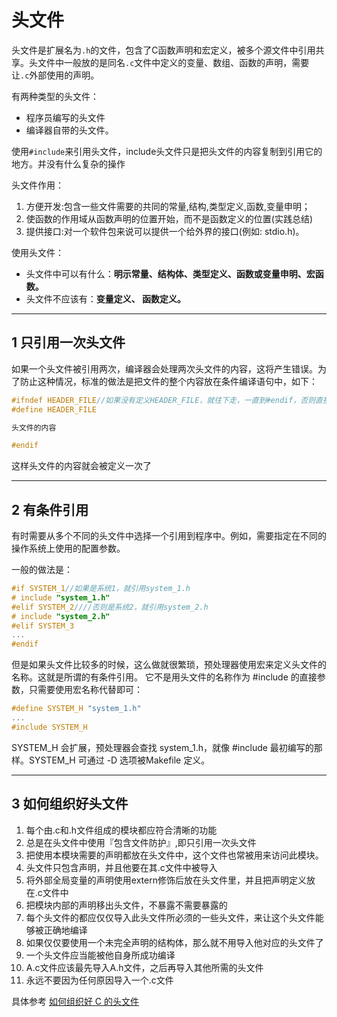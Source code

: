 # 头文件

头文件是扩展名为`.h`的文件，包含了C函数声明和宏定义，被多个源文件中引用共享。头文件中一般放的是同名`.c`文件中定义的变量、数组、函数的声明，需要让`.c`外部使用的声明。

有两种类型的头文件：

- 程序员编写的头文件
- 编译器自带的头文件。

使用`#include`来引用头文件，include头文件只是把头文件的内容复制到引用它的地方。并没有什么复杂的操作

头文件作用：

1. 方便开发:包含一些文件需要的共同的常量,结构,类型定义,函数,变量申明；
2. 使函数的作用域从函数声明的位置开始，而不是函数定义的位置(实践总结)
3. 提供接口:对一个软件包来说可以提供一个给外界的接口(例如: stdio.h)。

使用头文件：

- 头文件中可以有什么：**明示常量、结构体、类型定义、函数或变量申明、宏函数。**
- 头文件不应该有：**变量定义、 函数定义。**

---
## 1 只引用一次头文件

如果一个头文件被引用两次，编译器会处理两次头文件的内容，这将产生错误。为了防止这种情况，标准的做法是把文件的整个内容放在条件编译语句中，如下：

```c
#ifndef HEADER_FILE//如果没有定义HEADER_FILE，就往下走，一直到#endif，否则直接跳到#endif
#define HEADER_FILE

头文件的内容

#endif
```
这样头文件的内容就会被定义一次了

---
## 2 有条件引用

有时需要从多个不同的头文件中选择一个引用到程序中。例如，需要指定在不同的操作系统上使用的配置参数。

一般的做法是：
```c
#if SYSTEM_1//如果是系统1，就引用system_1.h
# include "system_1.h"
#elif SYSTEM_2////否则是系统2，就引用system_2.h
# include "system_2.h"
#elif SYSTEM_3
...
#endif
```

但是如果头文件比较多的时候，这么做就很繁琐，预处理器使用宏来定义头文件的名称。这就是所谓的有条件引用。
它不是用头文件的名称作为 #include 的直接参数，只需要使用宏名称代替即可：

```c
#define SYSTEM_H "system_1.h"
...
#include SYSTEM_H
```

SYSTEM_H 会扩展，预处理器会查找 system_1.h，就像 #include 最初编写的那样。SYSTEM_H 可通过 -D 选项被Makefile 定义。

---
## 3 如何组织好头文件

1. 每个由.c和.h文件组成的模块都应符合清晰的功能
2. 总是在头文件中使用『包含文件防护』,即只引用一次头文件
3. 把使用本模块需要的声明都放在头文件中，这个文件也常被用来访问此模块。
4. 头文件只包含声明，并且他要在其.c文件中被导入
5. 将外部全局变量的声明使用extern修饰后放在头文件里，并且把声明定义放在.c文件中
6. 把模块内部的声明移出头文件，不暴露不需要暴露的
7. 每个头文件的都应仅仅导入此头文件所必须的一些头文件，来让这个头文件能够被正确地编译
8. 如果仅仅要使用一个未完全声明的结构体，那么就不用导入他对应的头文件了
9. 一个头文件应当能被他自身所成功编译
10. A.c文件应该最先导入A.h文件，之后再导入其他所需的头文件
11. 永远不要因为任何原因导入一个.c文件

具体参考 [如何组织好 C 的头文件](如何组织好头文件)